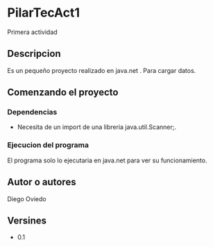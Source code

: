 # PilarTecAct1
Primera actividad

## Descripcion

Es un pequeño proyecto realizado en java.net . Para cargar datos.  

## Comenzando el proyecto

### Dependencias

- Necesita de un import de una libreria java.util.Scanner;.

### Ejecucion del programa

El programa solo lo ejecutaria en java.net para ver su funcionamiento.

## Autor o autores

Diego Oviedo

## Versines

- 0.1
  

